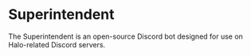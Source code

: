 # Superintendent
The Superintendent is an open-source Discord bot designed for use on Halo-related Discord servers.
